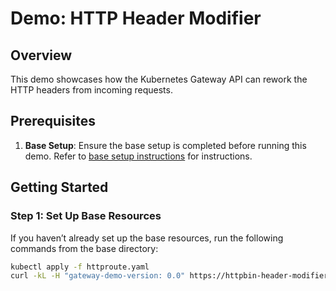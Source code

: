 # Demo: HTTP Header Modifier

## Overview
This demo showcases how the Kubernetes Gateway API can rework the HTTP headers from incoming requests.

## Prerequisites
1. **Base Setup**: Ensure the base setup is completed before running this demo. Refer to [base setup instructions](../../README.md) for instructions.

## Getting Started

### Step 1: Set Up Base Resources
If you haven’t already set up the base resources, run the following commands from the base directory:
```sh
kubectl apply -f httproute.yaml
curl -kL -H "gateway-demo-version: 0.0" https://httpbin-header-modifier.apps.example.com:8443/headers | jq
```
